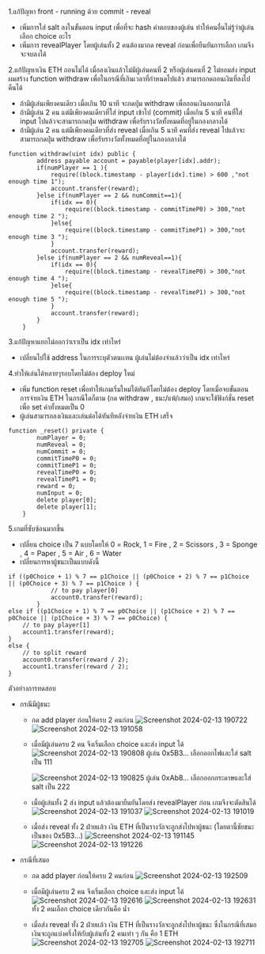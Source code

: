 1.แก้ปัญหา front - running ด้วย commit - reveal
- เพิ่มการใส่ salt ลงในขั้นตอน input เพื่อที่จะ hash คำตอบของผู้เล่น ทำให้คนอื่นไม่รู้ว่าผู้เล่นเลือก choice อะไร
- เพิ่มการ revealPlayer โดยผู้เล่นทั้ง 2 คนต้องมากด reveal ก่อนเพื่อยืนยันการเลือก เกมจึงจะจบลงได้

2.แก้ปัญหาเงิน ETH ถอนไม่ได้ เมื่อลงเงินแล้วไม่มีผู้เล่นคนที่ 2 หรือผู้เล่นคนที่ 2 ไม่ยอมส่ง input
ผมสร้าง function withdraw เพื่อในกรณีที่เกินเวลาที่กำหนดไปแล้ว สามารถกดถอนเงินที่ลงไปคืนได้
- ถ้ามีผู้เล่นเพียงคนเดียว เมื่อเกิน 10 นาที จะกดปุ่ม withdraw เพื่อถอนเงินออกมาได้
- ถ้ามีผู้เล่น 2 คน แต่มีเพียงคนเดียวที่ใส่ input เข้าไป (commit) เมื่อเกิน 5 นาที  คนที่ใส่ input ไปแล้วจะสามารถกดปุ่ม withdraw เพื่อรับรางวัลทั้งหมดที่อยู่ในกองกลางได้
- ถ้ามีผู้เล่น 2 คน แต่มีเพียงคนเดียวที่ส่ง reveal เมื่อเกิน 5 นาที คนที่ส่ง reveal ไปแล้วจะสามารถกดปุ่ม withdraw เพื่อรับรางวัลทั้งหมดที่อยู่ในกองกลางได้

```
function withdraw(uint idx) public {
        address payable account = payable(player[idx].addr);
        if(numPlayer == 1 ){
            require((block.timestamp - player[idx].time) > 600 ,"not enough time 1");
            account.transfer(reward);
        }else if(numPlayer == 2 && numCommit==1){
            if(idx == 0){
                require((block.timestamp - commitTimeP0) > 300,"not enough time 2 ");
            }else{
                require((block.timestamp - commitTimeP1) > 300,"not enough time 3 ");
            }
            account.transfer(reward);
        }else if(numPlayer == 2 && numReveal==1){
            if(idx == 0){
                require((block.timestamp - revealTimeP0) > 300,"not enough time 4 ");
            }else{
                require((block.timestamp - revealTimeP1) > 300,"not enough time 5 ");
            }
            account.transfer(reward);
        }
    }
```

3.แก้ปัญหาแยกไม่ออกว่าเราเป็น idx เท่าไหร่
- เปลี่ยนไปใช้ address ในการระบุตัวตนเเทน ผู้เล่นไม่ต้องจำแล้วว่าเป็น idx เท่าไหร่

4.ทำให้เล่นได้หลายๆรอบโดยไม่ต้อง deploy ใหม่
- เพิ่ม function reset เพื่อทำให้เกมเริ่มใหม่ได้ทันทีโดยไม่ต้อง deploy โดยเมื่อจบขั้นตอนการจ่ายเงิน ETH ในกรณีใดก็ตาม (กด withdraw , ชนะ/แพ้/เสมอ) เกมจะใช้ฟังก์ชั่น reset เพื่อ set ค่าทั้งหมดเป็น 0
- ผู้เล่นสามารถลงเงินและเล่นต่อได้ทันทีหลังจ่ายเงิน ETH เสร็จ

```
function _reset() private {
        numPlayer = 0;
        numReveal = 0;
        numCommit = 0;
        commitTimeP0 = 0;
        commitTimeP1 = 0;
        revealTimeP0 = 0;
        revealTimeP1 = 0;
        reward = 0;
        numInput = 0;
        delete player[0];
        delete player[1];
    }
```
5.เกมที่ซับซ้อนมากขึ้น
- เปลี่ยน choice เป็น 7 แบบโดยให้ 0 = Rock, 1 = Fire , 2 = Scissors , 3 = Sponge , 4 = Paper , 5 = Air , 6 = Water
- เปลี่ยนการหาผู้ชนะเป็นแบบดังนี้
```
if ((p0Choice + 1) % 7 == p1Choice || (p0Choice + 2) % 7 == p1Choice || (p0Choice + 3) % 7 == p1Choice ) {
            // to pay player[0]
            account0.transfer(reward);
        }
else if ((p1Choice + 1) % 7 == p0Choice || (p1Choice + 2) % 7 == p0Choice || (p1Choice + 3) % 7 == p0Choice) {
    // to pay player[1]
    account1.transfer(reward);    
}
else {
    // to split reward
    account0.transfer(reward / 2);
    account1.transfer(reward / 2);
}
```
ตัวอย่างการทดสอบ
- กรณีมีผู้ชนะ
  - กด add player ก่อนให้ครบ 2 คนก่อน
![Screenshot 2024-02-13 190722](https://github.com/Pponghub/RWAPSSF/assets/119305998/9da65617-5edd-4936-944e-614fc916576e)
![Screenshot 2024-02-13 191058](https://github.com/Pponghub/RWAPSSF/assets/119305998/6f2e06c8-450a-47e9-a72c-47d5e05a7570)

  - เมื่อมีผู้เล่นครบ 2 คน จึงเริ่มเลือก choice และส่ง input ได้
![Screenshot 2024-02-13 190808](https://github.com/Pponghub/RWAPSSF/assets/119305998/fb4a138b-8391-491c-86d8-ba5565c2efe0)
    ผู้เล่น 0x5B3... เลือกออกไฟและใส่ salt เป็น 111
    
    ![Screenshot 2024-02-13 190825](https://github.com/Pponghub/RWAPSSF/assets/119305998/b5d0857b-eb2d-4418-aac1-eabdb2e0a381)
    ผู้เล่น 0xAb8... เลือกออกกระดาษและใส่ salt เป็น 222
    
  - เมื่อผู้เล่นทั้ง 2 ส่ง input แล้วต้องมายืนยันโดยส่ง revealPlayer ก่อน เกมจึงจะตัดสินได้
![Screenshot 2024-02-13 191037](https://github.com/Pponghub/RWAPSSF/assets/119305998/cc851b03-65ba-4efa-8c16-e15bdcca5b28)
![Screenshot 2024-02-13 191019](https://github.com/Pponghub/RWAPSSF/assets/119305998/28c0d51f-f2b3-42da-a619-a4989c240f1e)

  - เมื่อส่ง reveal ทั้ง 2 ฝ่ายแล้ว เงิน ETH ที่เป็นรางวัลจะถูกส่งไปหาผู้ชนะ (โดยตานี้ชัยชนะเป็นของ 0x5B3...)
![Screenshot 2024-02-13 191145](https://github.com/Pponghub/RWAPSSF/assets/119305998/4910c66b-ed64-444b-ba0c-2a919df9b6bd)
![Screenshot 2024-02-13 191226](https://github.com/Pponghub/RWAPSSF/assets/119305998/a90c3790-b311-4e93-adef-34f5041c968e)

- กรณีที่เสมอ
  - กด add player ก่อนให้ครบ 2 คนก่อน
![Screenshot 2024-02-13 192509](https://github.com/Pponghub/RWAPSSF/assets/119305998/0ea92c56-2b45-4d3f-aa63-218a50e6089a)

  - เมื่อมีผู้เล่นครบ 2 คน จึงเริ่มเลือก choice และส่ง input ได้
![Screenshot 2024-02-13 192616](https://github.com/Pponghub/RWAPSSF/assets/119305998/97cf4168-64d9-4f8d-9e5d-75ab27110da2)
![Screenshot 2024-02-13 192631](https://github.com/Pponghub/RWAPSSF/assets/119305998/1c1d7abb-eebd-4ff9-aad8-f2f04304ce0c)
    ทั้ง 2 คนเลือก choice เดียวกันคือ น้ำ

  - เมื่อส่ง reveal ทั้ง 2 ฝ่ายแล้ว เงิน ETH ที่เป็นรางวัลจะถูกส่งไปหาผู้ชนะ ซึ่งในกรณีที่เสมอ เงินจะถูกแบ่งครึ่งให้กับผู้เล่นทั้ง 2 คนเท่า ๆ กัน คือ 1 ETH
    ![Screenshot 2024-02-13 192705](https://github.com/Pponghub/RWAPSSF/assets/119305998/48d184c4-2b88-41df-8659-9a0a200eae24)
    ![Screenshot 2024-02-13 192711](https://github.com/Pponghub/RWAPSSF/assets/119305998/18750eff-4966-418b-b839-f544e96310cf)
